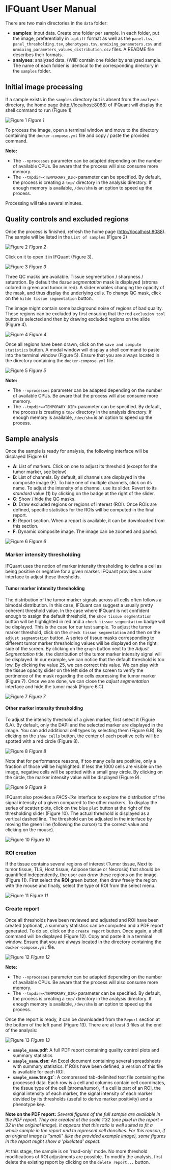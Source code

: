 # IFQuant User Manual

There are two main directories in the `data` folder:

- **samples**: input data. Create one folder per sample. In each folder, put the image, preferentially in `.qptiff` format as well as the `panel.tsv`, `panel_thresholding.tsv`, `phenotypes.tsv`, `unmixing_parameters.csv` and `unmixing_parameters_values_distribution.csv` files. A README file describes their formats.
- **analyses**: analyzed data. (Will) contain one folder by analyzed sample. The name of each folder is identical to the corresponding directory in the `samples` folder.

## Initial image processing

If a sample exists in the `samples` directory but is absent from the  `analyses` directory, the home page ([http://localhost:8088](http://localhost:8088)) of IFQuant will display the shell command to run (Figure 1)

![Figure 1](./figure1.jpg)
*Figure 1*

To process the image, open a terminal window and move to the directory containing the `docker-compose.yml` file and copy / paste the provided command.

**Note:**

- The `--nprocesses` parameter can be adapted depending on the number of available CPUs. Be aware that the process will also consume more memory.
- The `--tmpdir=<TEMPORARY_DIR>` parameter can be specified. By default, the process is creating a `tmp/` directory in the analysis directory. If enough memory is available, `/dev/shm` is an option to speed up the process.

Processing will take several minutes.

## Quality controls and excluded regions

Once the process is finished, refresh the home page ([http://localhost:8088](http://localhost:8088)). The sample will be listed in the `List of samples` (Figure 2)

![Figure 2](./figure2.jpg)
*Figure 2*

Click on it to open it in IFQuant (Figure 3).

![Figure 3](./figure3.jpg)
*Figure 3*

Three QC masks are available. Tissue segmentation / sharpness / saturation. By default the *tissue segmentation* mask is displayed (stroma colored in green and tumor in red). A slider enables changing the opacity of the mask, and thus display the underlying cells. To change QC mask, click on the `hitde tissue segmentation` button. 

The image might contain some background noise of regions of bad quality. These regions can be excluded by first ensuring that the red `exclusion tool` button is selected and then by drawing excluded regions on the slide (Figure 4).

![Figure 4](./figure4.jpg)
*Figure 4*

Once all regions have been drawn, click on the `save and compute statistics` button. A modal window will display a shell command to paste into the terminal window (Figure 5). Ensure that you are always located in the directory containing the `docker-compose.yml` file.

![Figure 5](./figure5.jpg)
*Figure 5*

**Note:**

- The `--nprocesses` parameter can be adapted depending on the number of available CPUs. Be aware that the process will also consume more memory.
- The `--tmpdir=<TEMPORARY_DIR>` parameter can be specified. By default, the process is creating a `tmp/` directory in the analysis directory. If enough memory is available, `/dev/shm` is an option to speed up the process.


## Sample analysis

Once the sample is ready for analysis, the following interface will be displayed (Figure 6)

- **A**: List of markers. Click on one to adjust its threshold (except for the tumor marker, see below)
- **B**: List of channels. By default, all channels are displayed in the composite image (F). To hide one of multiple channels, click on its name. To adjust the intensity of a channel, use its slider. Revert to its *standard* value (1) by clicking on the badge at the right of the slider.
- **C**: Show / hide the QC masks.
- **D**: Draw excluded regions or regions of interest (ROI). Once ROIs are defined, specific statistics for the ROIs will be computed in the final report.
- **E**: Report section. When a report is available, it can be downloaded from this section.
- **F**: Dynamic composite image. The image can be zoomed and paned.

![Figure 6](./figure6.jpg)
*Figure 6*

### Marker intensity thresholding

IFQuant uses the notion of marker intensity thresholding to define a cell as being positive or negative for a given marker. IFQuant provides a user interface to adjust these thresholds. 

#### Tumor marker intensity thresholding

The distribution of the tumor marker signals across all cells often follows a bimodal distribution. In this case, IFQuant can suggest a usually pretty coherent threshold value. In the case where IFQuant is not confident enough to assign the default threshold, the `show tissue segmentation` button will be highlighted in red and a `check tissue segmentation` badge will be displayed. This is the case for our test sample. To adjust the tumor marker threshold, click on the `check tissue segmentation` and then on the `adjust segmentation` button. A series of tissue masks corresponding to different tumor marker thresholding values will be displayed on the right side of the screen. By clicking on the `graph` button next to the *Adjust Segmentation* title, the distribution of the tumor marker intensity signal will be displayed. In our example, we can notice that the default threshold is too low. By clicking the value 25, we can correct this value. We can play with the tissue opacity slider on the left side of the screen to verify the pertinence of the mask regarding the cells expressing the tumor marker (Figure 7). Once we are done, we can close the *adjust segmentation* interface and hide the tumor mask (Figure 6.C).

![Figure 7](./figure7.jpg)
*Figure 7*

#### Other marker intensity thresholding

To adjust the intensity threshold of a given marker, first select it (Figure 6.A). By default, only the DAPI and the selected marker are displayed in the image. You can add additional cell types by selecting them (Figure 6.B). By clicking on the `show cells` button, the center of each positive cells will be spotted with a red circle (Figure 8).

![Figure 8](./figure8.jpg)
*Figure 8*

Note that for performance reasons, if too many cells are positive,  only a fraction of those will be highlighted. If less the 1000 cells are visible on the image, negative cells will be spotted with a small gray circle. By clicking on the circle, the marker intensity value will be displayed (Figure 9).

![Figure 9](./figure9.jpg)
*Figure 9*

IFQuant also provides a *FACS-like* interface to explore the distribution of the signal intensity of a given compared to the other markers. To display the series of scatter plots, click on the blue `plot` button at the right of the thresholding slider (Figure 10). The actual threshold is displayed as a vertical dashed line. The threshold can be adjusted in the interface by moving the green line (following the cursor) to the correct value and clicking on the mouse).

![Figure 10](./figure10.jpg)
*Figure 10*


### ROI creation

If the tissue contains several regions of interest (Tumor tissue, Next to tumor tissue, TLS, Host tissue, Adipose tissue or Necrosis) that should be quantified independently, the user can *draw* these regions on the image (Figure 11). First select the **ROI** green button, then draw freely the region with the mouse and finally, select the type of ROI from the select menu.

![Figure 11](./figure11.jpg)
*Figure 11*


### Create report

Once all thresholds have been reviewed and adjusted and ROI have been created (optional), a summary statistics can be computed and a PDF report generated. To do so, click on the `create report` button. Once again, a shell command will be displayed (Figure 12). Copy and paste it in a terminal window. Ensure that you are always located in the directory containing the `docker-compose.yml` file.

![Figure 12](./figure12.jpg)
*Figure 12*

**Note:**

- The `--nprocesses` parameter can be adapted depending on the number of available CPUs. Be aware that the process will also consume more memory.
- The `--tmpdir=<TEMPORARY_DIR>` parameter can be specified. By default, the process is creating a `tmp/` directory in the analysis directory. If enough memory is available, `/dev/shm` is an option to speed up the process.

Once the report is ready, it can be downloaded from the `Report` section at the bottom of the left panel (Figure 13). There are at least 3 files at the end of the analysis: 

![Figure 13](./figure13.jpg)
*Figure 13*

- **`sample_name`.pdf**: A full PDF report containing quality control plots and summary statistics
- **`sample_name`.xlsx**: An Excel document containing several spreadsheets with summary statistics. If ROIs have been defined, a version of this file is available for each ROI.
- **`sample_name`.tsv.gz`**: A compressed tab-delimited text file containing the processed data. Each row is a cell and columns contain cell coordinates, the tissue type of the cell (stroma/tumor), if a cell is part of an ROI, the signal intensity of each marker, the signal intensity of each marker devided by its thresholds (useful to derive marker positivity) and a phenotype key. 

**Note on the PDF report:**
*Several figures of the full sample are available in the PDF report. They are created at the scale 1:32 (one pixel in the report = 32 in the original image). It appears that this ratio is well suited to fit a whole sample in the report and to represent cell densities. For this reason, if an original image is "small" (like the provided example image), some figures in the report might show a 'pixelated' aspect.*

At this stage, the sample is on 'read-only' mode. No more threshold modifications of ROI adjustments are possible. To modify the analysis, first delete the existing report by clicking on the `delete report...` button.